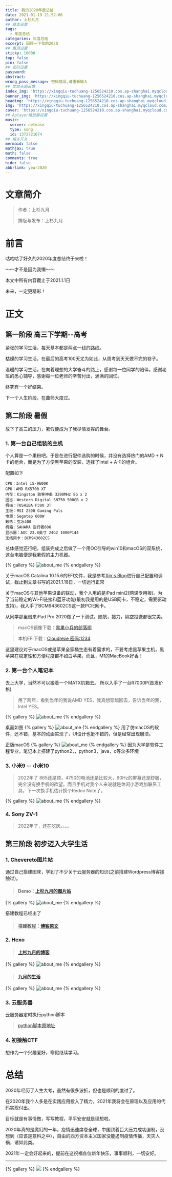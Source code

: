 ```yaml
---
title: 我的2020年度总结
date: 2021-01-19 21:52:06
author: 上杉九月
## 基本设置
tags:
  - 年度总结
categories: 年度总结
excerpt: 回顾一下我的2020
## 置顶设置
sticky: 10000
top: false
pin: false
## 密码设置
password: 
abstract: 
wrong_pass_message: 密码错误,请重新输入
## 文章头图设置
index_img: 'https://xingqiu-tuchuang-1256524210.cos.ap-shanghai.myqcloud.com/5199/My2020/index.jpg'
banner_img: 'https://xingqiu-tuchuang-1256524210.cos.ap-shanghai.myqcloud.com/5199/My2020/index.jpg'
headimg: 'https://xingqiu-tuchuang-1256524210.cos.ap-shanghai.myqcloud.com/5199/My2020/index.jpg'
img: 'https://xingqiu-tuchuang-1256524210.cos.ap-shanghai.myqcloud.com/5199/My2020/index.jpg'
cover: 'https://xingqiu-tuchuang-1256524210.cos.ap-shanghai.myqcloud.com/5199/My2020/index.jpg'
## Aplayer播放器设置
music:
  server: netease
  type: song
  id: 1372721674
## 相关开关
mermaid: false
mathjax: true
math: false
comments: true
hide: false
abbrlink: year2020
---
```


# 文章简介

> 作者：上杉九月
>
> 排版与发布：上杉九月

# 前言

咕咕咕了好久的2020年度总结终于来啦！

～～才不是因为我懒～～

本文中所有内容截止于2021.1.1日

未来，一定更精彩！

# 正文

## 第一阶段 高三下学期--高考

紧张的学习生活，每天基本都是两点一线的路线。

枯燥的学习生活，在最后的高考100天尤为如此，从周考到天天做不完的卷子。

温暖的学习生活，在向着理想的大学奋斗的路上，感谢每一位同学的陪伴，感谢老班的悉心辅导，感谢每一位老师的辛苦付出，满满的回忆。

终究有一个好结果。

下一个人生阶段，在曲师大度过。

## 第二阶段 暑假

放下了高三的压力，暑假便成为了我尽情发挥的舞台。

### 1. 第一台自己组装的主机

个人算是一个果粉吧。于是在进行配件选购的时候，并没有选择热门的AMD + N卡的组合，而是为了方便黑苹果的安装，选择了Intel + A卡的组合。

配置如下
```
CPU：Intel i5-9600K 
GPU：AMD RX5700 XT
内存：Kingston 骇客神条 3200MHz 8G x 2
固态：Western Digital SN750 500GB x 2
机械：TOSHIBA P300 3T
主板：MSI Z390 Gaming Puls
电源：Segotep 600W
散热：玄冰400
机箱：SAHARA 逆行者606
显示器：AOC 23.8英寸 24G2 1080P144
无线网卡：BCM943602CS
```

总体感觉还行吧，组装完成之后做了一个用OC引导的win10和macOS的双系统，这台电脑便是我暑假的主力机器。

{% gallery  %}
![about_me](https://xingqiu-tuchuang-1256524210.cos.ap-shanghai.myqcloud.com/5199/My2020/1.png)
{% endgallery  %}

关于macOS Catalina 10.15.6的EFI文件，我是参考[Xjn´s Blog](https://blog.xjn819.com)进行自己配置和调试，截止到文章书写的2021.1.18日，一切运行正常

关于macOS与其他苹果设备的联动，我个人用的是iPad mini2(网课专用板)。为了当前稳定的Wi-Fi链接和蓝牙功能(最初我是用的是USB网卡，不稳定，需要驱动支持)，我入手了BCM943602CS这一款PCIE网卡。

从同学那里借来iPad Pro 2020做了一下测试，随航，接力，隔空投送都很完美。

> macOS镜像下载：[黑果小兵的部落阁](https://blog.daliansky.net)

> 本机EFI下载：[Cloudreve 密码:1234](https://cloud.sakurasep.club/s/OXFR)

这里建议对于macOS或是苹果全家桶生态有着需求的，不要考虑黑苹果主机，黑苹果在稳定性和方便程度都不如白苹果，而且，M1的MacBook好香！

### 2. 第一台个人笔记本

去上大学，当然不可以搬着一个MATX机箱去。
所以入手了一台R7000P(首发价格) 

> 用了两年，看到当年的我说AMD YES，我真想穿越回去，告诉当年的我，Intel YES。

{% gallery  %}
![about_me](https://xingqiu-tuchuang-1256524210.cos.ap-shanghai.myqcloud.com/5199/My2020/2.png)
{% endgallery  %}

桌面如图
{% gallery  %}
![about_me](https://xingqiu-tuchuang-1256524210.cos.ap-shanghai.myqcloud.com/5199/My2020/3.jpg)
{% endgallery  %}
用了仿macOS的软件，还不错，基本的动画实现了，UI设计也挺不错的，但是经常出现崩溃。

正版macOS
{% gallery  %}
![about_me](https://xingqiu-tuchuang-1256524210.cos.ap-shanghai.myqcloud.com/5199/My2020/4.png)
{% endgallery  %}
因为大学是软件工程专业，笔记本上搭建了python2，，python3，java，c等众多环境

### 3. 小米9 -- 小米10

> 2022年了 865还是顶，4750的电池还是比较大，90Hz的屏幕还是舒服，完全没有换手机的欲望。而且手机对我个人来说就是休闲小游戏加联系工具，下一次换手机估计换个Redmi Note了。

{% gallery  %}
![about_me](https://xingqiu-tuchuang-1256524210.cos.ap-shanghai.myqcloud.com/5199/My2020/6.jpg)
{% endgallery  %}

### 4. Sony ZV-1

> 2022年了，还在吃灰。。。。

## 第三阶段 初步迈入大学生活

### 1. Chevereto图片站

通过自己搭建图床，学到了不少关于云服务器的知识(之前搭建Wordpress博客接触过)。

> #### Demo：[上杉九月的图片站](https://pic.sakurasep.top/)

{% gallery  %}
![about_me](https://xingqiu-tuchuang-1256524210.cos.ap-shanghai.myqcloud.com/5199/My2020/7.png)
{% endgallery  %}

搭建教程已经出了

> #### 搭建教程：[博客原文]()

### 2. Hexo

> #### [上杉九月的博客](https://blog.sakurasep.site/)

{% gallery  %}
![about_me](https://xingqiu-tuchuang-1256524210.cos.ap-shanghai.myqcloud.com/5199/My2020/8.png)
{% endgallery  %}

> #### [九月的生活](https://blog.sakurasep.club/)

{% gallery  %}
![about_me](https://xingqiu-tuchuang-1256524210.cos.ap-shanghai.myqcloud.com/5199/My2020/9.png)
{% endgallery  %}

### 3. 云服务器

云服务器定时执行python脚本

> [python脚本原地址](https://github.com/polosec/qfnuAutoTemperatureSubmit)

### 4. 初接触CTF

想作为一个兴趣爱好，寒假继续学习。

# 总结

2020年经历了人生大考，虽然有很多波折，但也是顺利的度过了。

在2020年我个人多是在实践应用投入了精力，2021年我将会在原理以及应用的代码实现付出。

目标就是有事情做，写写教程，平平安安就是理想啦。

2020年真的是魔幻的一年，疫情迅速席卷全球，中国顶着巨大压力成功遏制，没想到（应该是意料之中），自由的西方资本主义国家没能遏制疫情传播，天灾人祸，诸如此类。

2021年一定会好起来的，提前在这祝福各位新年快乐，事事顺利，一切安好。

---

{% gallery %}
![](https://xingqiu-tuchuang-1256524210.cos.ap-shanghai.myqcloud.com/5199/about_me.png)
{% endgallery %}